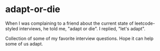 # adapt-or-die

When I was complaining to a friend about the current state of leetcode-styled interviews, he told me,
"adapt or die". I replied, "let's adapt".

Collection of some of my favorite interview questions. Hope it can help some of us adapt.
